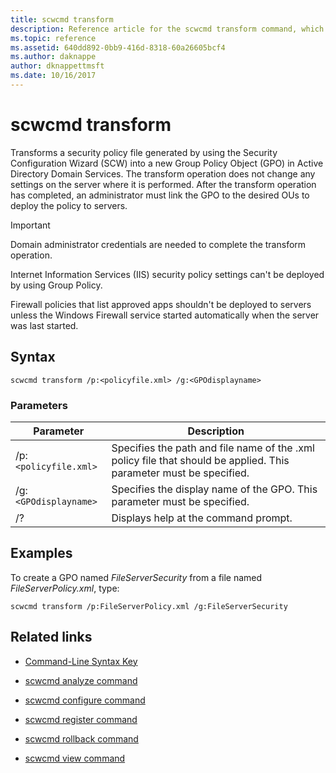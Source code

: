 ```yaml
---
title: scwcmd transform
description: Reference article for the scwcmd transform command, which transforms a security policy file generated by using the Security Configuration Wizard (SCW) into a new Group Policy Object (GPO) in Active Directory Domain Services.
ms.topic: reference
ms.assetid: 640dd892-0bb9-416d-8318-60a26605bcf4
ms.author: daknappe
author: dknappettmsft
ms.date: 10/16/2017
---
```


# scwcmd transform



Transforms a security policy file generated by using the Security Configuration Wizard (SCW) into a new Group Policy Object (GPO) in Active Directory Domain Services. The transform operation does not change any settings on the server where it is performed. After the transform operation has completed, an administrator must link the GPO to the desired OUs to deploy the policy to servers.

> [!IMPORTANT]
> Domain administrator credentials are needed to complete the transform operation.
>
> Internet Information Services (IIS) security policy settings can't be deployed by using Group Policy.
>
> Firewall policies that list approved apps shouldn't be deployed to servers unless the Windows Firewall service started automatically when the server was last started.

## Syntax

```
scwcmd transform /p:<policyfile.xml> /g:<GPOdisplayname>
```

### Parameters

| Parameter | Description |
|--|--|
| /p:`<policyfile.xml>` | Specifies the path and file name of the .xml policy file that should be applied. This parameter must be specified. |
| /g:`<GPOdisplayname>` | Specifies the display name of the GPO. This parameter must be specified. |
| /? | Displays help at the command prompt. |

## Examples

To create a GPO named *FileServerSecurity* from a file named *FileServerPolicy.xml*, type:

```
scwcmd transform /p:FileServerPolicy.xml /g:FileServerSecurity
```

## Related links

- [Command-Line Syntax Key](command-line-syntax-key.md)

- [scwcmd analyze command](scwcmd-analyze.md)

- [scwcmd configure command](scwcmd-configure.md)

- [scwcmd register command](scwcmd-register.md)

- [scwcmd rollback command](scwcmd-rollback.md)

- [scwcmd view command](scwcmd-view.md)
